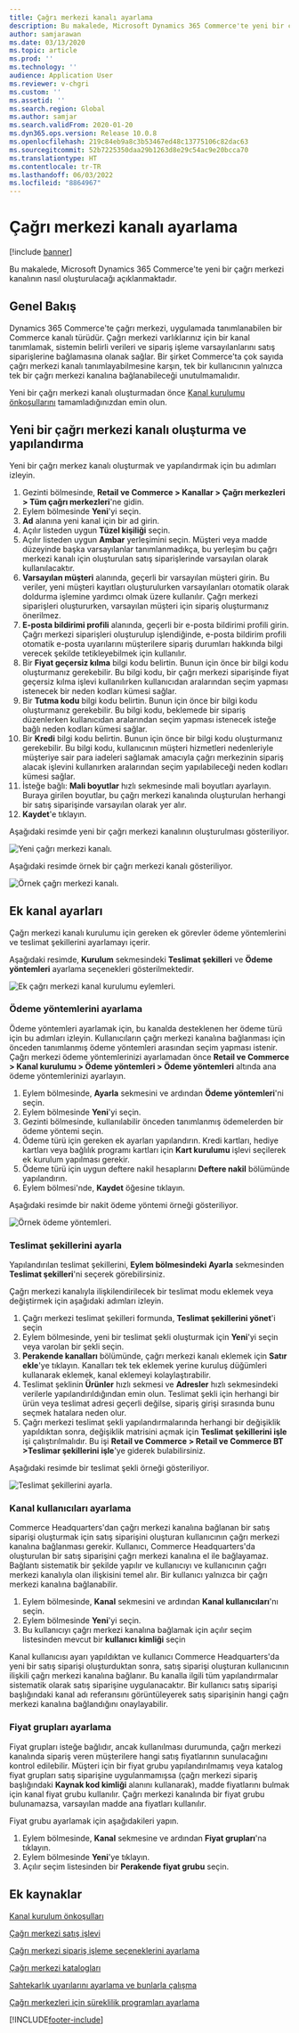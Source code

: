 ```yaml
---
title: Çağrı merkezi kanalı ayarlama
description: Bu makalede, Microsoft Dynamics 365 Commerce'te yeni bir çağrı merkezi kanalının nasıl oluşturulacağı açıklanmaktadır.
author: samjarawan
ms.date: 03/13/2020
ms.topic: article
ms.prod: ''
ms.technology: ''
audience: Application User
ms.reviewer: v-chgri
ms.custom: ''
ms.assetid: ''
ms.search.region: Global
ms.author: samjar
ms.search.validFrom: 2020-01-20
ms.dyn365.ops.version: Release 10.0.8
ms.openlocfilehash: 219c84eb9a8c3b53467ed48c13775106c82dac63
ms.sourcegitcommit: 52b7225350daa29b1263d8e29c54ac9e20bcca70
ms.translationtype: HT
ms.contentlocale: tr-TR
ms.lasthandoff: 06/03/2022
ms.locfileid: "8864967"
---
```

# <a name="set-up-a-call-center-channel"></a>Çağrı merkezi kanalı ayarlama


[!include [banner](includes/banner.md)]

Bu makalede, Microsoft Dynamics 365 Commerce'te yeni bir çağrı merkezi kanalının nasıl oluşturulacağı açıklanmaktadır.

## <a name="overview"></a>Genel Bakış


Dynamics 365 Commerce'te çağrı merkezi, uygulamada tanımlanabilen bir Commerce kanalı türüdür. Çağrı merkezi varlıklarınız için bir kanal tanımlamak, sistemin belirli verileri ve sipariş işleme varsayılanlarını satış siparişlerine bağlamasına olanak sağlar. Bir şirket Commerce'ta çok sayıda çağrı merkezi kanalı tanımlayabilmesine karşın, tek bir kullanıcının yalnızca tek bir çağrı merkezi kanalına bağlanabileceği unutulmamalıdır. 

Yeni bir çağrı merkezi kanalı oluşturmadan önce [Kanal kurulumu önkoşullarını](channels-prerequisites.md) tamamladığınızdan emin olun.

## <a name="create-and-configure-a-new-call-center-channel"></a>Yeni bir çağrı merkezi kanalı oluşturma ve yapılandırma

Yeni bir çağrı merkez kanalı oluşturmak ve yapılandırmak için bu adımları izleyin.

1. Gezinti bölmesinde, **Retail ve Commerce \> Kanallar \> Çağrı merkezleri \> Tüm çağrı merkezleri**'ne gidin.
1. Eylem bölmesinde **Yeni**'yi seçin.
1. **Ad** alanına yeni kanal için bir ad girin.
1. Açılır listeden uygun **Tüzel kişiliği** seçin.
1. Açılır listeden uygun **Ambar** yerleşimini seçin. Müşteri veya madde düzeyinde başka varsayılanlar tanımlanmadıkça, bu yerleşim bu çağrı merkezi kanalı için oluşturulan satış siparişlerinde varsayılan olarak kullanılacaktır.
1. **Varsayılan müşteri** alanında, geçerli bir varsayılan müşteri girin. Bu veriler, yeni müşteri kayıtları oluşturulurken varsayılanları otomatik olarak doldurma işlemine yardımcı olmak üzere kullanılır. Çağrı merkezi siparişleri oluştururken, varsayılan müşteri için sipariş oluşturmanız önerilmez.
1. **E-posta bildirimi profili** alanında, geçerli bir e-posta bildirimi profili girin. Çağrı merkezi siparişleri oluşturulup işlendiğinde, e-posta bildirim profili otomatik e-posta uyarılarını müşterilere sipariş durumları hakkında bilgi verecek şekilde tetikleyebilmek için kullanılır.
1. Bir **Fiyat geçersiz kılma** bilgi kodu belirtin. Bunun için önce bir bilgi kodu oluşturmanız gerekebilir. Bu bilgi kodu, bir çağrı merkezi siparişinde fiyat geçersiz kılma işlevi kullanılırken kullanıcıdan aralarından seçim yapması istenecek bir neden kodları kümesi sağlar.
1. Bir **Tutma kodu** bilgi kodu belirtin. Bunun için önce bir bilgi kodu oluşturmanız gerekebilir. Bu bilgi kodu, beklemede bir sipariş düzenlerken kullanıcıdan aralarından seçim yapması istenecek isteğe bağlı neden kodları kümesi sağlar.
1. Bir **Kredi** bilgi kodu belirtin. Bunun için önce bir bilgi kodu oluşturmanız gerekebilir. Bu bilgi kodu, kullanıcının müşteri hizmetleri nedenleriyle müşteriye sair para iadeleri sağlamak amacıyla çağrı merkezinin sipariş alacak işlevini kullanırken aralarından seçim yapılabileceği neden kodları kümesi sağlar.
1. İsteğe bağlı: **Mali boyutlar** hızlı sekmesinde mali boyutları ayarlayın. Buraya girilen boyutlar, bu çağrı merkezi kanalında oluşturulan herhangi bir satış siparişinde varsayılan olarak yer alır.
1. **Kaydet**'e tıklayın.

Aşağıdaki resimde yeni bir çağrı merkezi kanalının oluşturulması gösteriliyor.

![Yeni çağrı merkezi kanalı.](media/channel-setup-callcenter-1.png)

Aşağıdaki resimde örnek bir çağrı merkezi kanalı gösteriliyor.

![Örnek çağrı merkezi kanalı.](media/channel-setup-callcenter-2.png)

## <a name="additional-channel-setup"></a>Ek kanal ayarları

Çağrı merkezi kanalı kurulumu için gereken ek görevler ödeme yöntemlerini ve teslimat şekillerini ayarlamayı içerir.

Aşağıdaki resimde, **Kurulum** sekmesindeki **Teslimat şekilleri** ve **Ödeme yöntemleri** ayarlama seçenekleri gösterilmektedir.

![Ek çağrı merkezi kanal kurulumu eylemleri.](media/channel-setup-callcenter-3.png)

### <a name="set-up-payment-methods"></a>Ödeme yöntemlerini ayarlama

Ödeme yöntemleri ayarlamak için, bu kanalda desteklenen her ödeme türü için bu adımları izleyin. Kullanıcıların çağrı merkezi kanalına bağlanması için önceden tanımlanmış ödeme yöntemleri arasından seçim yapması istenir. Çağrı merkezi ödeme yöntemlerinizi ayarlamadan önce **Retail ve Commerce \> Kanal kurulumu \> Ödeme yöntemleri \> Ödeme yöntemleri** altında ana ödeme yöntemlerinizi ayarlayın.

1. Eylem bölmesinde, **Ayarla** sekmesini ve ardından **Ödeme yöntemleri**'ni seçin.
1. Eylem bölmesinde **Yeni**'yi seçin.
1. Gezinti bölmesinde, kullanılabilir önceden tanımlanmış ödemelerden bir ödeme yöntemi seçin.
1. Ödeme türü için gereken ek ayarları yapılandırın. Kredi kartları, hediye kartları veya bağlılık programı kartları için **Kart kurulumu** işlevi seçilerek ek kurulum yapılması gerekir. 
1. Ödeme türü için uygun deftere nakil hesaplarını **Deftere nakil** bölümünde yapılandırın.
1. Eylem bölmesi'nde, **Kaydet** öğesine tıklayın.

Aşağıdaki resimde bir nakit ödeme yöntemi örneği gösteriliyor.

![Örnek ödeme yöntemleri.](media/channel-setup-callcenter-payments.png)

### <a name="set-up-modes-of-delivery"></a>Teslimat şekillerini ayarla

Yapılandırılan teslimat şekillerini, **Eylem bölmesindeki** **Ayarla** sekmesinden **Teslimat şekilleri**'ni seçerek görebilirsiniz.  

Çağrı merkezi kanalıyla ilişkilendirilecek bir teslimat modu eklemek veya değiştirmek için aşağıdaki adımları izleyin.

1. Çağrı merkezi teslimat şekilleri formunda, **Teslimat şekillerini yönet**'i seçin
1. Eylem bölmesinde, yeni bir teslimat şekli oluşturmak için **Yeni**'yi seçin veya varolan bir şekli seçin.
1. **Perakende kanalları** bölümünde, çağrı merkezi kanalı eklemek için **Satır ekle**'ye tıklayın. Kanalları tek tek eklemek yerine kuruluş düğümleri kullanarak eklemek, kanal eklemeyi kolaylaştırabilir.
1. Teslimat şeklinin **Ürünler** hızlı sekmesi ve **Adresler** hızlı sekmesindeki verilerle yapılandırıldığından emin olun. Teslimat şekli için herhangi bir ürün veya teslimat adresi geçerli değilse, sipariş girişi sırasında bunu seçmek hatalara neden olur.
1. Çağrı merkezi teslimat şekli yapılandırmalarında herhangi bir değişiklik yapıldıktan sonra, değişiklik matrisini açmak için **Teslimat şekillerini işle** işi çalıştırılmalıdır. Bu işi **Retail ve Commerce \> Retail ve Commerce BT \>Teslimar şekillerini işle**'ye giderek bulabilirsiniz.

Aşağıdaki resimde bir teslimat şekli örneği gösteriliyor.

![Teslimat şekillerini ayarla.](media/channel-setup-retail-7.png)

### <a name="set-up-channel-users"></a>Kanal kullanıcıları ayarlama

Commerce Headquarters'dan çağrı merkezi kanalına bağlanan bir satış siparişi oluşturmak için satış siparişini oluşturan kullanıcının çağrı merkezi kanalına bağlanması gerekir. Kullanıcı, Commerce Headquarters'da oluşturulan bir satış siparişini çağrı merkezi kanalına el ile bağlayamaz. Bağlantı sistematik bir şekilde yapılır ve kullanıcıyı ve kullanıcının çağrı merkezi kanalıyla olan ilişkisini temel alır. Bir kullanıcı yalnızca bir çağrı merkezi kanalına bağlanabilir.

1. Eylem bölmesinde, **Kanal** sekmesini ve ardından **Kanal kullanıcıları**'nı seçin.
1. Eylem bölmesinde **Yeni**'yi seçin.
1. Bu kullanıcıyı çağrı merkezi kanalına bağlamak için açılır seçim listesinden mevcut bir **kullanıcı kimliği** seçin

Kanal kullanıcısı ayarı yapıldıktan ve kullanıcı Commerce Headquarters'da yeni bir satış siparişi oluşturduktan sonra, satış siparişi oluşturan kullanıcının ilişkili çağrı merkezi kanalına bağlanır. Bu kanalla ilgili tüm yapılandırmalar sistematik olarak satış siparişine uygulanacaktır. Bir kullanıcı satış siparişi başlığındaki kanal adı referansını görüntüleyerek satış siparişinin hangi çağrı merkezi kanalına bağlandığını onaylayabilir.


### <a name="set-up-price-groups"></a>Fiyat grupları ayarlama

Fiyat grupları isteğe bağlıdır, ancak kullanılması durumunda, çağrı merkezi kanalında sipariş veren müşterilere hangi satış fiyatlarının sunulacağını kontrol edilebilir. Müşteri için bir fiyat grubu yapılandırılmamış veya katalog fiyat grupları satış siparişine uygulanmamışsa (çağrı merkezi sipariş başlığındaki **Kaynak kod kimliği** alanını kullanarak), madde fiyatlarını bulmak için kanal fiyat grubu kullanılır. Çağrı merkezi kanalında bir fiyat grubu bulunamazsa, varsayılan madde ana fiyatları kullanılır. 

Fiyat grubu ayarlamak için aşağıdakileri yapın.

1. Eylem bölmesinde, **Kanal** sekmesine ve ardından **Fiyat grupları**'na tıklayın.
1. Eylem bölmesinde **Yeni**'ye tıklayın.
1. Açılır seçim listesinden bir **Perakende fiyat grubu** seçin.

## <a name="additional-resources"></a>Ek kaynaklar

[Kanal kurulum önkoşulları](channels-prerequisites.md)

[Çağrı merkezi satış işlevi](call-center-functionality.md)

[Çağrı merkezi sipariş işleme seçeneklerini ayarlama](set-up-order-processing-options.md)

[Çağrı merkezi katalogları](call-center-catalogs.md)

[Sahtekarlık uyarılarını ayarlama ve bunlarla çalışma](set-up-fraud-alerts.md)

[Çağrı merkezleri için süreklilik programları ayarlama](set-up-continuity-program.md)


[!INCLUDE[footer-include](../includes/footer-banner.md)]